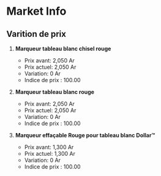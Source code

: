 # Market Info

## Varition de prix

1. **Marqueur tableau blanc chisel rouge**
   - Prix avant: 2,050 Ar
   - Prix actuel: 2,050 Ar
   - Variation: 0 Ar
   - Indice de prix : 100.00

2. **Marqueur tableau blanc rouge**
   - Prix avant: 2,050 Ar
   - Prix actuel: 2,050 Ar
   - Variation: 0 Ar
   - Indice de prix : 100.00

3. **Marqueur effaçable Rouge pour tableau blanc Dollar™**
   - Prix avant: 1,300 Ar
   - Prix actuel: 1,300 Ar
   - Variation: 0 Ar
   - Indice de prix : 100.00

